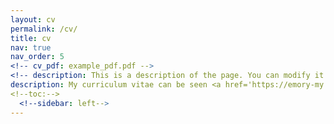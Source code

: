 ```yaml
---
layout: cv
permalink: /cv/
title: cv
nav: true
nav_order: 5
<!-- cv_pdf: example_pdf.pdf -->
<!-- description: This is a description of the page. You can modify it in '_pages/cv.md'. You can also change or remove the top pdf download button. -->
description: My curriculum vitae can be seen <a href='https://emory-my.sharepoint.com/:b:/r/personal/jzha954_emory_edu/Documents/JinZhangCV.pdf?csf=1&web=1&e=sCVJcC'>here</a>, and also you can see my LinkedIn <a href='https://www.linkedin.com/in/jin-zhang-econ/'>here</a>.
<!--toc:-->
  <!--sidebar: left-->
---
```

